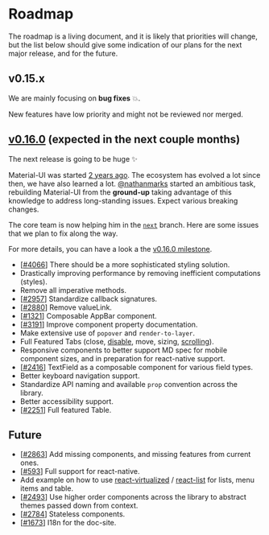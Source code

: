 # Roadmap

The roadmap is a living document, and it is likely that priorities will change, but the list below should give some indication of our plans for the next major release, and for the future.

## v0.15.x

We are mainly focusing on **bug fixes** :boom:.

New features have low priority and might not be reviewed nor merged.

## [v0.16.0](https://github.com/callemall/material-ui/milestone/14) (expected in the next couple months)

The next release is going to be huge :sparkles:

Material-UI was started [2 years ago](https://github.com/callemall/material-ui/commit/28b768913b75752ecf9b6bb32766e27c241dbc46).
The ecosystem has evolved a lot since then, we have also learned a lot.
[@nathanmarks](https://github.com/nathanmarks/) started an ambitious task, rebuilding Material-UI from the **ground-up**
taking advantage of this knowledge to address long-standing issues.
Expect various breaking changes.

The core team is now helping him in the [`next`](https://github.com/callemall/material-ui/tree/next) branch.
Here are some issues that we plan to fix along the way.

For more details, you can have a look a the [v0.16.0 milestone](https://github.com/callemall/material-ui/milestone/14).
- [[#4066](https://github.com/callemall/material-ui/issues/4066)] There should be a more sophisticated styling solution.
- Drastically improving performance by removing inefficient computations (styles).
- Remove all imperative methods.
- [[#2957](https://github.com/callemall/material-ui/issues/2957)] Standardize callback signatures.
- [[#2880](https://github.com/callemall/material-ui/issues/2880)] Remove valueLink.
- [[#1321](https://github.com/callemall/material-ui/pull/1321#issuecomment-174108805)] Composable AppBar component.
- [[#3191](https://github.com/callemall/material-ui/issues/3191)] Improve component property documentation.
- Make extensive use of `popover` and `render-to-layer`.
- Full Featured Tabs (close, [disable](https://github.com/callemall/material-ui/issues/1613), move, sizing, [scrolling](https://github.com/callemall/material-ui/pull/2861)).
- Responsive components to better support MD spec for mobile component sizes, and in preparation for react-native support.
- [[#2416](https://github.com/callemall/material-ui/issues/2416)] TextField as a composable component for various field types.
- Better keyboard navigation support.
- Standardize API naming and available `prop` convention across the library.
- Better accessibility support.
- [[#2251](https://github.com/callemall/material-ui/issues/2251)] Full featured Table.

## Future

- [[#2863](https://github.com/callemall/material-ui/issues/2863)] Add missing components, and missing features from current ones.
- [[#593](https://github.com/callemall/material-ui/issues/593)] Full support for react-native.
- Add example on how to use [react-virtualized](https://github.com/bvaughn/react-virtualized) / [react-list](https://github.com/orgsync/react-list) for lists, menu items and table.
- [[#2493](https://github.com/callemall/material-ui/pull/2493)] Use higher order components across the library to abstract themes passed down from context.
- [[#2784](https://github.com/callemall/material-ui/issues/2784)] Stateless components.
- [[#1673](https://github.com/callemall/material-ui/issues/1673)] I18n for the doc-site.
